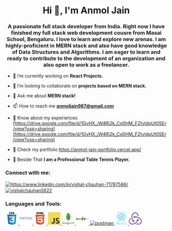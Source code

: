 <h1 align="center">Hi 👋, I'm Anmol Jain</h1>
<h3 align="center"> A passionate full stack developer from India. Right now I have finished my full stack web development cousre from Masai School, Bengaluru. I love to learn and explore new arenas. I am highly-proficient in MERN stack and also have good knowledge of Data Structures and Algorithms. I am eager to learn and ready to contribute to the development of an organization and also open to work as a freelancer.</h3>

- 🔭 I’m currently working on **React Projects.**

- 👯 I’m looking to collaborate on **projects based on MERN stack.**

- 💬 Ask me about **MERN stack!**

- 📫 How to reach me **anmoljain987@gmail.com**

- 📄 Know about my experiences [https://drive.google.com/file/d/1GvHX_iW4Ri2k_Cq5HM_FZtvIdpUt0SEr/view?usp=sharing](https://drive.google.com/file/d/1GvHX_iW4Ri2k_Cq5HM_FZtvIdpUt0SEr/view?usp=sharing)

- 📄 Check my portfolio <a href="https://anmol-jain-portfolio.vercel.app/" target="_blank">https://anmol-jain-portfolio.vercel.app/</a>

- 🏓 Beside That **I am a Professional Table Tennis Player.**

<h3 align="left">Connect with me:</h3>
<p align="left">
<a href="https://www.linkedin.com/in/anmoljain987/" target="_blank"><img align="center" src="https://raw.githubusercontent.com/rahuldkjain/github-profile-readme-generator/master/src/images/icons/Social/linked-in-alt.svg" alt="https://www.linkedin.com/in/vishal-chauhan-71787586/" height="30" width="40" /></a>
<a href="https://instagram.com/llanmoljainll" target="_blank"><img align="center" src="https://raw.githubusercontent.com/rahuldkjain/github-profile-readme-generator/master/src/images/icons/Social/instagram.svg" alt="vishalchauhan5622" height="30" width="40" /></a>
</p>

<h3 align="left">Languages and Tools:</h3>
<p align="left"> <a href="https://www.w3schools.com/css/" target="_blank" rel="noreferrer"> <img src="https://raw.githubusercontent.com/devicons/devicon/master/icons/css3/css3-original-wordmark.svg" alt="css3" width="40" height="40"/> </a> <a href="https://expressjs.com" target="_blank" rel="noreferrer"> <img src="https://raw.githubusercontent.com/devicons/devicon/master/icons/express/express-original-wordmark.svg" alt="express" width="40" height="40"/> </a> <a href="https://www.w3.org/html/" target="_blank" rel="noreferrer"> <img src="https://raw.githubusercontent.com/devicons/devicon/master/icons/html5/html5-original-wordmark.svg" alt="html5" width="40" height="40"/> </a> <a href="https://developer.mozilla.org/en-US/docs/Web/JavaScript" target="_blank" rel="noreferrer"> <img src="https://raw.githubusercontent.com/devicons/devicon/master/icons/javascript/javascript-original.svg" alt="javascript" width="40" height="40"/> </a>  <a href="https://www.mongodb.com/" target="_blank" rel="noreferrer"> <img src="https://raw.githubusercontent.com/devicons/devicon/master/icons/mongodb/mongodb-original-wordmark.svg" alt="mongodb" width="40" height="40"/> </a> <a href="https://nodejs.org" target="_blank" rel="noreferrer"> <img src="https://raw.githubusercontent.com/devicons/devicon/master/icons/nodejs/nodejs-original-wordmark.svg" alt="nodejs" width="40" height="40"/> </a> <a href="https://postman.com" target="_blank" rel="noreferrer"> <img src="https://www.vectorlogo.zone/logos/getpostman/getpostman-icon.svg" alt="postman" width="40" height="40"/> </a> <a href="https://reactjs.org/" target="_blank" rel="noreferrer"> <img src="https://raw.githubusercontent.com/devicons/devicon/master/icons/react/react-original-wordmark.svg" alt="react" width="40" height="40"/> </a> <a href="https://redux.js.org" target="_blank" rel="noreferrer"> <img src="https://raw.githubusercontent.com/devicons/devicon/master/icons/redux/redux-original.svg" alt="redux" width="40" height="40"/> </a> </p>
